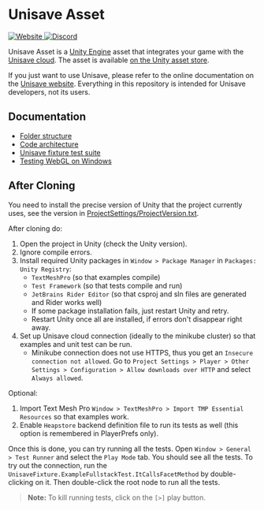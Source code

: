 # Unisave Asset

<a href="https://unisave.cloud/" target="_blank">
    <img alt="Website" src="https://img.shields.io/badge/Website-unisave.cloud-blue">
</a>
<a href="https://discord.gg/XV696Tp" target="_blank">
    <img alt="Discord" src="https://img.shields.io/discord/564878084499832839?label=Discord">
</a>

Unisave Asset is a [Unity Engine](https://unity.com/) asset that integrates your game with the [Unisave cloud](https://unisave.cloud/). The asset is available [on the Unity asset store](https://assetstore.unity.com/packages/slug/142705).

If you just want to use Unisave, please refer to the online documentation on the [Unisave website](https://unisave.cloud/). Everything in this repository is intended for Unisave developers, not its users.

## Documentation

- [Folder structure](docs/folder-structure.md)
- [Code architecture](docs/code-architecture.md)
- [Unisave fixture test suite](docs/unisave-fixture-test-suite.md)
- [Testing WebGL on Windows](docs/testing-webgl-on-windows.md)


## After Cloning

You need to install the precise version of Unity that the project currently uses, see the version in [ProjectSettings/ProjectVersion.txt](ProjectSettings/ProjectVersion.txt).

After cloning do:

1. Open the project in Unity (check the Unity version).
2. Ignore compile errors.
3. Install required Unity packages in `Window > Package Manager` in `Packages: Unity Registry`:
    - `TextMeshPro` (so that examples compile)
    - `Test Framework` (so that tests compile and run)
    - `JetBrains Rider Editor` (so that csproj and sln files are generated and Rider works well)
    - If some package installation fails, just restart Unity and retry.
    - Restart Unity once all are installed, if errors don't disappear right away.
5. Set up Unisave cloud connection (ideally to the minikube cluster) so that examples and unit test can be run.
    - Minikube connection does not use HTTPS, thus you get an `Insecure connection not allowed`. Go to `Project Settings > Player > Other Settings > Configuration > Allow downloads over HTTP` and select `Always allowed`.

Optional:

1. Import Text Mesh Pro `Window > TextMeshPro > Import TMP Essential Resources` so that examples work.
2. Enable `Heapstore` backend definition file to run its tests as well (this option is remembered in PlayerPrefs only).

Once this is done, you can try running all the tests. Open `Window > General > Test Runner` and select the `Play Mode` tab. You should see all the tests. To try out the connection, run the `UnisaveFixture.ExampleFullstackTest.ItCallsFacetMethod` by double-clicking on it. Then double-click the root node to run all the tests.

> **Note:** To kill running tests, click on the `[>]` play button.

